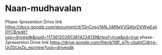 # Naan-mudhavalan
Phase-1presention
Drive link
https://docs.google.com/document/d/1GnCnsy1AN_hM9eVVQ4brOVWwEaji0YCB/edit?usp=drivesdk&ouid=117361202653814234139&rtpof=true&sd=true
phase-2presention
Drive link
https://drive.google.com/file/d/1I9f_g7h-cbahtCi4rrp-UrZGlJxZp_ep/view?usp=drivesdk
